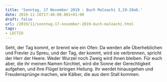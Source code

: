 ```yaml
---
title: 'Sonntag, 17 November 2019 : Buch Maleachi 3,19-20ab.'
date: 2019-11-16T17:46:00.001+01:00
draft: false
url: /2019/11/sonntag-17-november-2019-buch-maleachi.html
tags: 
- LECTIO
---
```


Seht, der Tag kommt, er brennt wie ein Ofen: Da werden alle Überheblichen und Frevler zu Spreu, und der Tag, der kommt, wird sie verbrennen, spricht der Herr der Heere. Weder Wurzel noch Zweig wird ihnen bleiben. Für euch aber, die ihr meinen Namen fürchtet, wird die Sonne der Gerechtigkeit aufgehen, und ihre Flügel bringen Heilung. Ihr werdet hinausgehen und Freudensprünge machen, wie Kälber, die aus dem Stall kommen.